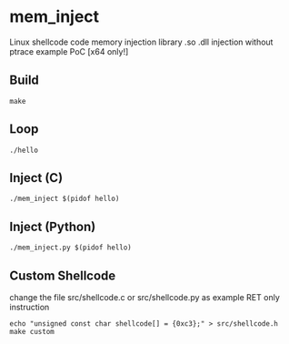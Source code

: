 # mem_inject
Linux shellcode code memory injection library .so .dll injection without ptrace example PoC [x64 only!]



## Build
`
make
`

## Loop
`
./hello
`

## Inject (C)
`
./mem_inject $(pidof hello)
`

## Inject (Python)
`
./mem_inject.py $(pidof hello)
`



## Custom Shellcode
change the file src/shellcode.c or src/shellcode.py as example RET only instruction

```
echo "unsigned const char shellcode[] = {0xc3};" > src/shellcode.h
make custom
```
